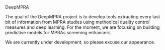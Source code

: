 DeepMPRA

The goal of the DeepMPRA project is to develop tools extracting
every last bit of information from MPRA studies using methodical
quality control measures and deep learning. For the moment, we are
focusing on building predictive models for MPRAs screening
enhancers.

We are currently under development, so please excuse our appearance.
